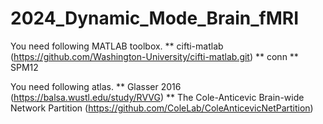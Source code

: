 # 2024_Dynamic_Mode_Brain_fMRI

You need following MATLAB toolbox.
** cifti-matlab (https://github.com/Washington-University/cifti-matlab.git)
** conn
** SPM12


You need following atlas.
** Glasser 2016 (https://balsa.wustl.edu/study/RVVG)
** The Cole-Anticevic Brain-wide Network Partition (https://github.com/ColeLab/ColeAnticevicNetPartition)